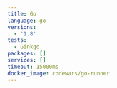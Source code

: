 ```yaml
---
title: Go
language: go
versions:
  - '1.8'
tests:
  - Ginkgo
packages: []
services: []
timeout: 15000ms
docker_image: codewars/go-runner
---
```

